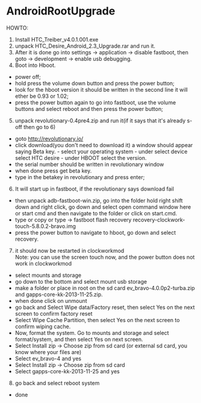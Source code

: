 # AndroidRootUpgrade
HOWTO: <br/>
1. Install HTC_Treiber_v4.0.1.001.exe <br/>
2. unpack HTC_Desire_Android_2.3_Upgrade.rar and run it.<br/>
3. After it is done go into settings -> application -> disable fastboot, then goto -> development -> enable usb debugging.<br/>
4. Boot into Hboot.
  - power off;
  - hold press the volume down button and press the power button;
  - look for the hboot version it should be written in the second line it will ether be 0.93 or 1.02;
  - press the power button again to go into fastboot, use the volume buttons and select reboot and then press the power button;


5. unpack revolutionary-0.4pre4.zip and run it(if it says that it's already s-off then go to 6)
  - goto http://revolutionary.io/
  - click download(you don't need to download it) a window should appear saying Beta key.
		- select your operating system
		- under select device select HTC desire
		- under HBOOT select the version.
  - the serial number should be written in revolutionary window
  - when done press get beta key.
  - type in the betakey in revolutionary and press enter;
6. It will start up in fastboot, if the revolutionary says download fail<br/>
  - then unpack adb-fastboot-win.zip, go into the folder hold right shift down and right click, go down and select open command window here or start cmd and then navigate to the folder or click on start.cmd.
  - type or copy or type -> fastboot flash recovery recovery-clockwork-touch-5.8.0.2-bravo.img
  - press the power button to navigate to hboot, go down and select recovery.
7. it should now be restarted in clockworkmod<br/>
	Note: you can use the screen touch now, and the power button does not work in clockworkmod
  - select mounts and storage
  - go down to the bottom and select mount usb storage
  - make a folder or place in root on the sd card ev_bravo-4.0.0p2-turba.zip and gapps-core-kk-2013-11-25.zip.
  - when done click on unmount
  - go back and Select Wipe data/Factory reset, then select Yes on the next screen to confirm factory reset
  - Select Wipe Cache Partition, then select Yes on the next screen to confirm wiping cache.
  - Now, format the system. Go to mounts and storage and select format/system, and then select Yes on next screen.
  - Select Install zip -> Choose zip from sd card (or external sd card, you know where your files are)
  - Select ev_bravo-4 and yes
  - Select Install zip -> Choose zip from sd card
  - Select gapps-core-kk-2013-11-25 and yes
8. go back and select reboot system<br/>
  - done 
